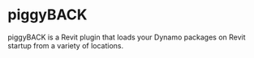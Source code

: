 # piggyBACK
piggyBACK is a Revit plugin that loads your Dynamo packages on Revit startup from a variety of locations.
